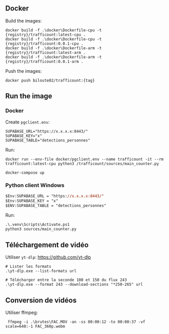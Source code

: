 ## Docker

Build the images:

```
docker build -f .\docker\Dockerfile-cpu -t {registry}/trafficount:latest-cpu .
docker build -f .\docker\Dockerfile-cpu -t {registry}/trafficount:0.0.1-cpu .
docker build -f .\docker\Dockerfile-arm -t {registry}/trafficount:latest-arm .
docker build -f .\docker\Dockerfile-arm -t {registry}/trafficount:0.0.1-arm .
```

Push the images:

```
docker push biloute02/trafficount:{tag}
```

## Run the image

### Docker

Create `pgclient.env`:

```
SUPABASE_URL="https://x.x.x.x:8443/"
SUPABASE_KEY="x"
SUPABASE_TABLE="detections_personnes"
```

Run:

```
docker run --env-file docker/pgclient.env --name trafficount -it --rm trafficount:latest-cpu python3 /trafficount/sources/main_counter.py
```
```
docker-compose up
```

### Python client Windows

```ps
$Env:SUPABASE_URL = "https://x.x.x.x:8443/"
$Env:SUPABASE_KEY = "x"
$ENV:SUPABASE_TABLE = "detections_personnes"
```

Run:

```
.\.venv\Scripts\Activate.ps1
python3 sources/main_counter.py
```

## Téléchargement de vidéo

Utiliser `yt-dlp`: https://github.com/yt-dlp

```
# Lister les formats
.\yt-dlp.exe --list-formats url

# Télécharger entre la seconde 100 et 150 du flux 243
.\yt-dlp.exe --format 243 --download-sections "*250-265" url
```

## Conversion de vidéos

Utiliser ffmpeg:

```
 ffmpeg -i .\brutes\FAC.MOV -an -ss 00:00:12 -to 00:00:37 -vf scale=640:-1 FAC_360p.webm
```
